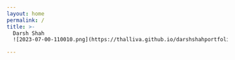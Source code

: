 ```yaml
---
layout: home
permalink: /
title: >-
  Darsh Shah
  ![2023-07-00-110010.png](https://thalliva.github.io/darshshahportfolio/assets/2023-07-00-110010.png)

---
```


